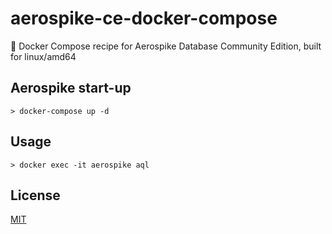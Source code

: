 # aerospike-ce-docker-compose
🚢 Docker Compose recipe for Aerospike Database Community Edition, built for linux/amd64

## Aerospike start-up

```console
> docker-compose up -d
```

## Usage

```console
> docker exec -it aerospike aql
```

## License

[MIT](LICENSE)